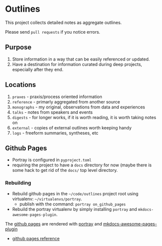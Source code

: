 # Outlines

This project collects detailed notes as aggregate outlines.

Please send `pull requests` if you notice errors.

## Purpose

1. Store information in a way that can be easily referenced or updated.
2. Have a destination for information curated during deep projects, especially after they end.


## Locations

1. `praxes` - praxis/process oriented information
2. `reference` - primarly aggregated from another source
3. `monographs` - my original, observations from data and experiences
4. `talks` - notes from speakers and events 
5. `digests` - for longer works, if it is worth reading, it is worth taking notes on
6. `external` - copies of external outlines worth keeping handy
7. `logs` - freeform summaries, syntheses, etc


## Github Pages

- Portray is configured in `pyproject.toml`
- requiring the project to have a `docs` directory for now (maybe there is some hack to get rid of the `docs/` top level directory.

### Rebuilding

- Rebuild github pages in the `~/code/outlines` project root using virtualenv: `~/virtualenvs/portray`.
  - publish with the command: `portray on_github_pages`
- Rebuild the portray virtualenv by simply installing `portray` and `mkdocs-awesome-pages-plugin`.

The [github pages](https://robbintt.github.io/outlines/) are rendered with [portray](https://timothycrosley.github.io/portray/) and [mkdocs-awesome-pages-plugin](https://github.com/lukasgeiter/mkdocs-awesome-pages-plugin)

- [github pages reference](https://docs.github.com/en/pages/quickstart)
